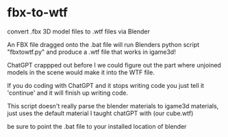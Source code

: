 # fbx-to-wtf
convert .fbx 3D model files to .wtf files via Blender

An FBX file dragged onto the .bat file will run Blenders python script "fbxtowtf.py" and produce a .wtf file that works in igame3d!

ChatGPT crappped out before I we could figure out the part where unjoined models in the scene would make it into the WTF file.

If you do coding with ChatGPT and it stops writing code you just tell it 'continue' and it will finish up writing code.

This script doesn't really parse the blender materials to igame3d materials, just uses the default material I taught chatGPT with (our cube.wtf)

be sure to point the .bat file to your installed location of blender
